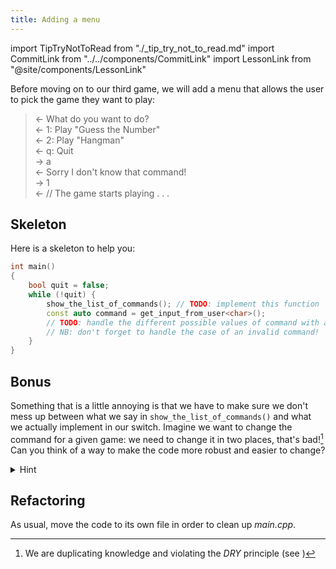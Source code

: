 ```yaml
---
title: Adding a menu
---
```

import TipTryNotToRead from "./_tip_try_not_to_read.md"
import CommitLink from "../../components/CommitLink"
import LessonLink from "@site/components/LessonLink"

Before moving on to our third game, we will add a menu that allows the user to pick the game they want to play:

> ← What do you want to do?<br/>
  ← 1: Play "Guess the Number"<br/>
  ← 2: Play "Hangman"<br/>
  ← q: Quit<br/>
  → a<br/>
  ← Sorry I don't know that command!<br/>
  → 1<br/>
  ← // The game starts playing . . .
  

<TipTryNotToRead />

## Skeleton

Here is a skeleton to help you:

```cpp
int main()
{
    bool quit = false;
    while (!quit) {
        show_the_list_of_commands(); // TODO: implement this function
        const auto command = get_input_from_user<char>();
        // TODO: handle the different possible values of command with a switch
        // NB: don't forget to handle the case of an invalid command!
    }
}
```

<CommitLink hash="2dbe98c7c49f38a9af013a5b17df8e6079f6c78a"/>

## Bonus

Something that is a little annoying is that we have to make sure we don't mess up between what we say in `show_the_list_of_commands()` and what we actually implement in our switch. Imagine we want to change the command for a given game: we need to change it in two places, that's bad![^1] Can you think of a way to make the code more robust and easier to change?

[^1]: We are duplicating knowledge and violating the *DRY* principle (see <LessonLink slug="dont-repeat-yourself"/>)

<details>
    <summary>Hint</summary>
    You could define a <code>Game</code> struct that would contain the name of the game as a string and the function you need to call to start the game. Then you can associate a distinct command to each game by storing the game in a map (or an array if you only plan on using numbers: the index of the game will correspond to its command). 
</details>

<CommitLink hash="f63f3317faf40baa9ffbf1dadf3b066fe1065711"/>

## Refactoring

As usual, move the code to its own file in order to clean up *main.cpp*.

<CommitLink hash="c0eb2ced7cfbd8c2d5b0e8a56549e5224b344c28"/>
